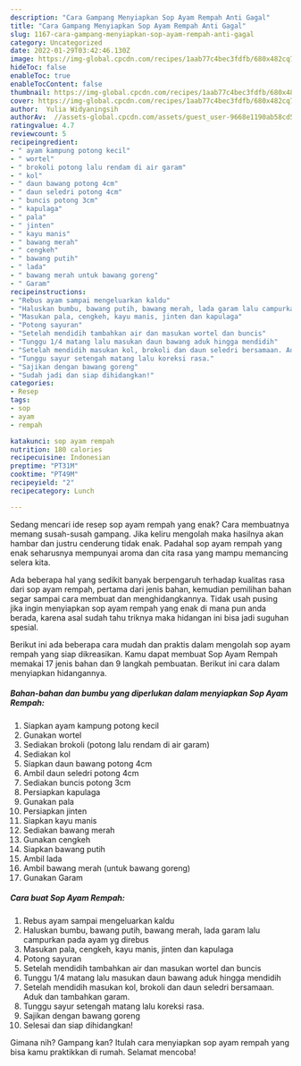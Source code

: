 ```yaml
---
description: "Cara Gampang Menyiapkan Sop Ayam Rempah Anti Gagal"
title: "Cara Gampang Menyiapkan Sop Ayam Rempah Anti Gagal"
slug: 1167-cara-gampang-menyiapkan-sop-ayam-rempah-anti-gagal
category: Uncategorized
date: 2022-01-29T03:42:46.130Z
image: https://img-global.cpcdn.com/recipes/1aab77c4bec3fdfb/680x482cq70/sop-ayam-rempah-foto-resep-utama.jpg
hideToc: false
enableToc: true
enableTocContent: false
thumbnail: https://img-global.cpcdn.com/recipes/1aab77c4bec3fdfb/680x482cq70/sop-ayam-rempah-foto-resep-utama.jpg
cover: https://img-global.cpcdn.com/recipes/1aab77c4bec3fdfb/680x482cq70/sop-ayam-rempah-foto-resep-utama.jpg
author:  Yulia Widyaningsih
authorAv:  //assets-global.cpcdn.com/assets/guest_user-9668e1190ab58cd58d666d5934e79c79da2e02f4421a6ed9abc4b163da97d6e7.png
ratingvalue: 4.7
reviewcount: 5
recipeingredient:
- " ayam kampung potong kecil"
- " wortel"
- " brokoli potong lalu rendam di air garam"
- " kol"
- " daun bawang potong 4cm"
- " daun seledri potong 4cm"
- " buncis potong 3cm"
- " kapulaga"
- " pala"
- " jinten"
- " kayu manis"
- " bawang merah"
- " cengkeh"
- " bawang putih"
- " lada"
- " bawang merah untuk bawang goreng"
- " Garam"
recipeinstructions:
- "Rebus ayam sampai mengeluarkan kaldu"
- "Haluskan bumbu, bawang putih, bawang merah, lada garam lalu campurkan pada ayam yg direbus"
- "Masukan pala, cengkeh, kayu manis, jinten dan kapulaga"
- "Potong sayuran"
- "Setelah mendidih tambahkan air dan masukan wortel dan buncis"
- "Tunggu 1/4 matang lalu masukan daun bawang aduk hingga mendidih"
- "Setelah mendidih masukan kol, brokoli dan daun seledri bersamaan. Aduk dan tambahkan garam."
- "Tunggu sayur setengah matang lalu koreksi rasa."
- "Sajikan dengan bawang goreng"
- "Sudah jadi dan siap dihidangkan!"
categories:
- Resep
tags:
- sop
- ayam
- rempah

katakunci: sop ayam rempah 
nutrition: 180 calories
recipecuisine: Indonesian
preptime: "PT31M"
cooktime: "PT49M"
recipeyield: "2"
recipecategory: Lunch

---
```



Sedang mencari ide resep sop ayam rempah yang enak? Cara membuatnya memang susah-susah gampang. Jika keliru mengolah maka hasilnya akan hambar dan justru cenderung tidak enak. Padahal sop ayam rempah yang enak seharusnya mempunyai aroma dan cita rasa yang mampu memancing selera kita.




Ada beberapa hal yang sedikit banyak berpengaruh terhadap kualitas rasa dari sop ayam rempah, pertama dari jenis bahan, kemudian pemilihan bahan segar sampai cara membuat dan menghidangkannya. Tidak usah pusing jika ingin menyiapkan sop ayam rempah yang enak di mana pun anda berada, karena asal sudah tahu triknya maka hidangan ini bisa jadi suguhan spesial.


Berikut ini ada beberapa cara mudah dan praktis dalam mengolah sop ayam rempah yang siap dikreasikan. Kamu dapat membuat Sop Ayam Rempah memakai 17 jenis bahan dan 9 langkah pembuatan. Berikut ini cara dalam menyiapkan hidangannya.

<!--inarticleads1-->

##### Bahan-bahan dan bumbu yang diperlukan dalam menyiapkan Sop Ayam Rempah:

1. Siapkan  ayam kampung potong kecil
1. Gunakan  wortel
1. Sediakan  brokoli (potong lalu rendam di air garam)
1. Sediakan  kol
1. Siapkan  daun bawang potong 4cm
1. Ambil  daun seledri potong 4cm
1. Sediakan  buncis potong 3cm
1. Persiapkan  kapulaga
1. Gunakan  pala
1. Persiapkan  jinten
1. Siapkan  kayu manis
1. Sediakan  bawang merah
1. Gunakan  cengkeh
1. Siapkan  bawang putih
1. Ambil  lada
1. Ambil  bawang merah (untuk bawang goreng)
1. Gunakan  Garam




<!--inarticleads2-->

##### Cara buat Sop Ayam Rempah:

1. Rebus ayam sampai mengeluarkan kaldu
1. Haluskan bumbu, bawang putih, bawang merah, lada garam lalu campurkan pada ayam yg direbus
1. Masukan pala, cengkeh, kayu manis, jinten dan kapulaga
1. Potong sayuran
1. Setelah mendidih tambahkan air dan masukan wortel dan buncis
1. Tunggu 1/4 matang lalu masukan daun bawang aduk hingga mendidih
1. Setelah mendidih masukan kol, brokoli dan daun seledri bersamaan. Aduk dan tambahkan garam.
1. Tunggu sayur setengah matang lalu koreksi rasa.
1. Sajikan dengan bawang goreng
1. Selesai dan siap dihidangkan!



Gimana nih? Gampang kan? Itulah cara menyiapkan sop ayam rempah yang bisa kamu praktikkan di rumah. Selamat mencoba!
